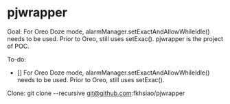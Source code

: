 # pjwrapper

Goal:
For Oreo Doze mode, alarmManager.setExactAndAllowWhileIdle() needs to be used. Prior to Oreo, still uses setExac(). pjwrapper is the project of POC.

To-do:
- [] For Oreo Doze mode, alarmManager.setExactAndAllowWhileIdle() needs to be used. Prior to Oreo, still uses setExac().

Clone:
git clone --recursive git@github.com:fkhsiao/pjwrapper
